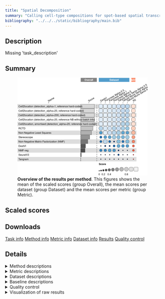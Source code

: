 ```yaml
---
title: "Spatial Decomposition"
summary: "Calling cell-type compositions for spot-based spatial transcriptomics data"
bibliography: "../../../static/bibliography/main.bib"
---
```


<script src="index_files/libs/htmlwidgets-1.5.4/htmlwidgets.js"></script>
<link href="index_files/libs/datatables-css-0.0.0/datatables-crosstalk.css" rel="stylesheet" />
<script src="index_files/libs/datatables-binding-0.25/datatables.js"></script>
<script src="index_files/libs/jquery-3.6.0/jquery-3.6.0.min.js"></script>
<link href="index_files/libs/dt-core-1.11.3/css/jquery.dataTables.min.css" rel="stylesheet" />
<link href="index_files/libs/dt-core-1.11.3/css/jquery.dataTables.extra.css" rel="stylesheet" />
<script src="index_files/libs/dt-core-1.11.3/js/jquery.dataTables.min.js"></script>
<link href="index_files/libs/dt-ext-select-1.11.3/css/select.dataTables.min.css" rel="stylesheet" />
<script src="index_files/libs/dt-ext-select-1.11.3/js/dataTables.select.min.js"></script>
<link href="index_files/libs/dt-ext-searchpanes-1.11.3/css/searchPanes.dataTables.min.css" rel="stylesheet" />
<script src="index_files/libs/dt-ext-searchpanes-1.11.3/js/dataTables.searchPanes.min.js"></script>
<script src="index_files/libs/jszip-1.11.3/jszip.min.js"></script>
<link href="index_files/libs/dt-ext-buttons-1.11.3/css/buttons.dataTables.min.css" rel="stylesheet" />
<script src="index_files/libs/dt-ext-buttons-1.11.3/js/dataTables.buttons.min.js"></script>
<script src="index_files/libs/dt-ext-buttons-1.11.3/js/buttons.html5.min.js"></script>
<script src="index_files/libs/dt-ext-buttons-1.11.3/js/buttons.colVis.min.js"></script>
<script src="index_files/libs/dt-ext-buttons-1.11.3/js/buttons.print.min.js"></script>
<link href="index_files/libs/dt-ext-responsive-1.11.3/css/responsive.dataTables.min.css" rel="stylesheet" />
<script src="index_files/libs/dt-ext-responsive-1.11.3/js/dataTables.responsive.min.js"></script>
<link href="index_files/libs/crosstalk-1.2.0/css/crosstalk.min.css" rel="stylesheet" />
<script src="index_files/libs/crosstalk-1.2.0/js/crosstalk.min.js"></script>
<script src="index_files/libs/kePrint-0.0.1/kePrint.js"></script>
<link href="index_files/libs/lightable-0.0.1/lightable.css" rel="stylesheet" />


## Description

Missing 'task_description'

## Summary

<figure>
<img src="index.markdown_strict_files/figure-markdown_strict/summary-1.png" width="771" alt="Overview of the results per method. This figures shows the mean of the scaled scores (group Overall), the mean scores per dataset (group Dataset) and the mean scores per metric (group Metric)." />
<figcaption aria-hidden="true"><strong>Overview of the results per method</strong>. This figures shows the mean of the scaled scores (group Overall), the mean scores per dataset (group Dataset) and the mean scores per metric (group Metric).</figcaption>
</figure>

## Scaled scores

<div id="htmlwidget-2af7e1659ec97eb75d84" style="width:100%;height:auto;" class="datatables html-widget"></div>
<script type="application/json" data-for="htmlwidget-2af7e1659ec97eb75d84">{"x":{"filter":"none","vertical":false,"extensions":["Select","SearchPanes","Buttons","Responsive"],"data":[["<a href=\"/bibliography#kleshchevnikov2022cell2location\">Cell2location, amortised (detection_alpha=20, reference hard-coded)<\/a>","<a href=\"/bibliography#kleshchevnikov2022cell2location\">Cell2location (detection_alpha=20, reference hard-coded)<\/a>","<a href=\"/bibliography#kleshchevnikov2022cell2location\">Cell2location (detection_alpha=1, reference hard-coded)<\/a>","<a href=\"/bibliography#kleshchevnikov2022cell2location\">Cell2location (detection_alpha=200, reference hard-coded)<\/a>","<a href=\"/bibliography#kleshchevnikov2022cell2location\">Cell2location (detection_alpha=20, reference NB without batch info)<\/a>","<a href=\"/bibliography#kleshchevnikov2022cell2location\">Cell2location, amortised (detection_alpha=20, reference hard-coded)<\/a>","<a href=\"/bibliography#kleshchevnikov2022cell2location\">Cell2location, amortised (detection_alpha=20, reference hard-coded)<\/a>","<a href=\"/bibliography#kleshchevnikov2022cell2location\">Cell2location (detection_alpha=200, reference hard-coded)<\/a>","<a href=\"/bibliography#kleshchevnikov2022cell2location\">Cell2location (detection_alpha=20, reference hard-coded)<\/a>","<a href=\"/bibliography#kleshchevnikov2022cell2location\">Cell2location (detection_alpha=1, reference hard-coded)<\/a>","<a href=\"/bibliography#kleshchevnikov2022cell2location\">Cell2location (detection_alpha=20, reference NB without batch info)<\/a>","<a href=\"/bibliography#lawson1995solving\">Non-Negative Least Squares<\/a>","<a href=\"/bibliography#kleshchevnikov2022cell2location\">Cell2location (detection_alpha=20, reference NB without batch info)<\/a>","<a href=\"/bibliography#kleshchevnikov2022cell2location\">Cell2location (detection_alpha=20, reference hard-coded)<\/a>","<a href=\"/bibliography#kleshchevnikov2022cell2location\">Cell2location (detection_alpha=200, reference hard-coded)<\/a>","<a href=\"/bibliography#kleshchevnikov2022cell2location\">Cell2location (detection_alpha=1, reference hard-coded)<\/a>","<a href=\"/bibliography#kleshchevnikov2022cell2location\">Cell2location (detection_alpha=1, reference hard-coded)<\/a>","<a href=\"/bibliography#cable2021robust\">RCTD<\/a>","<a href=\"/bibliography#kleshchevnikov2022cell2location\">Cell2location (detection_alpha=20, reference NB without batch info)<\/a>","<a href=\"/bibliography#kleshchevnikov2022cell2location\">Cell2location (detection_alpha=20, reference hard-coded)<\/a>","<a href=\"/bibliography#kleshchevnikov2022cell2location\">Cell2location (detection_alpha=200, reference hard-coded)<\/a>","<a href=\"/bibliography#kleshchevnikov2022cell2location\">Cell2location, amortised (detection_alpha=20, reference hard-coded)<\/a>","<a href=\"/bibliography#kleshchevnikov2022cell2location\">Cell2location (detection_alpha=1, reference hard-coded)<\/a>","<a href=\"/bibliography#kleshchevnikov2022cell2location\">Cell2location (detection_alpha=20, reference hard-coded)<\/a>","<a href=\"/bibliography#kleshchevnikov2022cell2location\">Cell2location (detection_alpha=200, reference hard-coded)<\/a>","<a href=\"/bibliography#kleshchevnikov2022cell2location\">Cell2location (detection_alpha=20, reference NB without batch info)<\/a>","<a href=\"/bibliography#kleshchevnikov2022cell2location\">Cell2location, amortised (detection_alpha=20, reference hard-coded)<\/a>","<a href=\"/bibliography#kleshchevnikov2022cell2location\">Cell2location (detection_alpha=1, reference hard-coded)<\/a>","<a href=\"/bibliography#kleshchevnikov2022cell2location\">Cell2location (detection_alpha=20, reference hard-coded)<\/a>","<a href=\"/bibliography#kleshchevnikov2022cell2location\">Cell2location (detection_alpha=200, reference hard-coded)<\/a>","<a href=\"/bibliography#cable2021robust\">RCTD<\/a>","<a href=\"/bibliography#kleshchevnikov2022cell2location\">Cell2location, amortised (detection_alpha=20, reference hard-coded)<\/a>","<a href=\"/bibliography#kleshchevnikov2022cell2location\">Cell2location (detection_alpha=20, reference NB without batch info)<\/a>","<a href=\"/bibliography#lawson1995solving\">Non-Negative Least Squares<\/a>","<a href=\"/bibliography#cable2021robust\">RCTD<\/a>","<a href=\"/bibliography#kleshchevnikov2022cell2location\">Cell2location (detection_alpha=1, reference hard-coded)<\/a>","<a href=\"/bibliography#kleshchevnikov2022cell2location\">Cell2location (detection_alpha=20, reference hard-coded)<\/a>","<a href=\"/bibliography#kleshchevnikov2022cell2location\">Cell2location (detection_alpha=200, reference hard-coded)<\/a>","<a href=\"/bibliography#cable2021robust\">RCTD<\/a>","<a href=\"/bibliography#kleshchevnikov2022cell2location\">Cell2location (detection_alpha=1, reference hard-coded)<\/a>","<a href=\"/bibliography#kleshchevnikov2022cell2location\">Cell2location (detection_alpha=20, reference hard-coded)<\/a>","<a href=\"/bibliography#kleshchevnikov2022cell2location\">Cell2location (detection_alpha=20, reference NB without batch info)<\/a>","<a href=\"/bibliography#kleshchevnikov2022cell2location\">Cell2location (detection_alpha=200, reference hard-coded)<\/a>","<a href=\"/bibliography#cichocki2009fast\">Non-Negative Matrix Factorization (NMF)<\/a>","<a href=\"/bibliography#cable2021robust\">RCTD<\/a>","<a href=\"/bibliography#lawson1995solving\">Non-Negative Least Squares<\/a>","<a href=\"/bibliography#kleshchevnikov2022cell2location\">Cell2location (detection_alpha=20, reference NB without batch info)<\/a>","<a href=\"/bibliography#kleshchevnikov2022cell2location\">Cell2location, amortised (detection_alpha=20, reference hard-coded)<\/a>","<a href=\"/bibliography#cable2021robust\">RCTD<\/a>","<a href=\"/bibliography#kleshchevnikov2022cell2location\">Cell2location, amortised (detection_alpha=20, reference hard-coded)<\/a>","<a href=\"/bibliography#cable2021robust\">RCTD<\/a>","<a href=\"/bibliography#lawson1995solving\">Non-Negative Least Squares<\/a>","<a href=\"/bibliography#andersson2020single\">Stereoscope<\/a>","<a href=\"/bibliography#andersson2020single\">Stereoscope<\/a>","<a href=\"/bibliography#lawson1995solving\">Non-Negative Least Squares<\/a>","<a href=\"/bibliography#cable2021robust\">RCTD<\/a>","<a href=\"/bibliography#andersson2020single\">Stereoscope<\/a>","<a href=\"/bibliography#cichocki2009fast\">Non-Negative Matrix Factorization (NMF)<\/a>","<a href=\"/bibliography#cichocki2009fast\">Non-Negative Matrix Factorization (NMF)<\/a>","<a href=\"/bibliography#andersson2020single\">Stereoscope<\/a>","<a href=\"/bibliography#andersson2020single\">Stereoscope<\/a>","<a href=\"/bibliography#lopez2022destvi\">DestVI<\/a>","<a href=\"/bibliography#lawson1995solving\">Non-Negative Least Squares<\/a>","<a href=\"/bibliography#andersson2020single\">Stereoscope<\/a>","<a href=\"/bibliography#lawson1995solving\">Non-Negative Least Squares<\/a>","<a href=\"/bibliography#rodriques2019slide\">NMF-reg<\/a>","<a href=\"/bibliography#andersson2020single\">Stereoscope<\/a>","<a href=\"/bibliography#lopez2022destvi\">DestVI<\/a>","<a href=\"/bibliography#lawson1995solving\">Non-Negative Least Squares<\/a>","<a href=\"/bibliography#rodriques2019slide\">NMF-reg<\/a>","<a href=\"/bibliography#lopez2022destvi\">DestVI<\/a>","<a href=\"/bibliography#cichocki2009fast\">Non-Negative Matrix Factorization (NMF)<\/a>","<a href=\"/bibliography#rodriques2019slide\">NMF-reg<\/a>","<a href=\"/bibliography#rodriques2019slide\">NMF-reg<\/a>","<a href=\"/bibliography#cichocki2009fast\">Non-Negative Matrix Factorization (NMF)<\/a>","<a href=\"/bibliography#andersson2020single\">Stereoscope<\/a>","<a href=\"/bibliography#cichocki2009fast\">Non-Negative Matrix Factorization (NMF)<\/a>","<a href=\"/bibliography#cichocki2009fast\">Non-Negative Matrix Factorization (NMF)<\/a>","<a href=\"/bibliography#lopez2022destvi\">DestVI<\/a>","<a href=\"/bibliography#lopez2022destvi\">DestVI<\/a>","<a href=\"/bibliography#stuart2019comprehensive\">SeuratV3<\/a>","<a href=\"/bibliography#lopez2022destvi\">DestVI<\/a>","<a href=\"/bibliography#rodriques2019slide\">NMF-reg<\/a>","<a href=\"/bibliography#lopez2022destvi\">DestVI<\/a>","<a href=\"/bibliography#cichocki2009fast\">Non-Negative Matrix Factorization (NMF)<\/a>","<a href=\"/bibliography#rodriques2019slide\">NMF-reg<\/a>","<a href=\"/bibliography#lopez2022destvi\">DestVI<\/a>","<a href=\"/bibliography#stuart2019comprehensive\">SeuratV3<\/a>","<a href=\"/bibliography#biancalani2021deep\">Tangram<\/a>","<a href=\"/bibliography#biancalani2021deep\">Tangram<\/a>","<a href=\"/bibliography#biancalani2021deep\">Tangram<\/a>","<a href=\"/bibliography#biancalani2021deep\">Tangram<\/a>","<a href=\"/bibliography#biancalani2021deep\">Tangram<\/a>","<a href=\"/bibliography#rodriques2019slide\">NMF-reg<\/a>","<a href=\"/bibliography#stuart2019comprehensive\">SeuratV3<\/a>","<a href=\"/bibliography#biancalani2021deep\">Tangram<\/a>","<a href=\"/bibliography#stuart2019comprehensive\">SeuratV3<\/a>","<a href=\"/bibliography#biancalani2021deep\">Tangram<\/a>","<a href=\"/bibliography#stuart2019comprehensive\">SeuratV3<\/a>","<a href=\"/bibliography#stuart2019comprehensive\">SeuratV3<\/a>","<a href=\"/bibliography#rodriques2019slide\">NMF-reg<\/a>","<a href=\"/bibliography#stuart2019comprehensive\">SeuratV3<\/a>","<a href=\"/bibliography#biancalani2021deep\">Tangram<\/a>","<a href=\"/bibliography#stuart2019comprehensive\">SeuratV3<\/a>"],["<a href=\"/bibliography#luecken2022benchmarking\">Pancreas (alpha=0.5)<\/a>","<a href=\"/bibliography#luecken2022benchmarking\">Pancreas (alpha=0.5)<\/a>","<a href=\"/bibliography#luecken2022benchmarking\">Pancreas (alpha=0.5)<\/a>","<a href=\"/bibliography#luecken2022benchmarking\">Pancreas (alpha=0.5)<\/a>","<a href=\"/bibliography#luecken2022benchmarking\">Pancreas (alpha=0.5)<\/a>","<a href=\"/bibliography#lopez2022destvi\">DestVI<\/a>","<a href=\"/bibliography#luecken2022benchmarking\">Pancreas (alpha=1)<\/a>","<a href=\"/bibliography#lopez2022destvi\">DestVI<\/a>","<a href=\"/bibliography#lopez2022destvi\">DestVI<\/a>","<a href=\"/bibliography#lopez2022destvi\">DestVI<\/a>","<a href=\"/bibliography#luecken2022benchmarking\">Pancreas (alpha=1)<\/a>","<a href=\"/bibliography#luecken2022benchmarking\">Pancreas (alpha=0.5)<\/a>","<a href=\"/bibliography#lopez2022destvi\">DestVI<\/a>","<a href=\"/bibliography#luecken2022benchmarking\">Pancreas (alpha=1)<\/a>","<a href=\"/bibliography#luecken2022benchmarking\">Pancreas (alpha=1)<\/a>","<a href=\"/bibliography#luecken2022benchmarking\">Pancreas (alpha=1)<\/a>","<a href=\"/bibliography#luecken2022benchmarking\">Pancreas (alpha=5)<\/a>","<a href=\"/bibliography#luecken2022benchmarking\">Pancreas (alpha=0.5)<\/a>","<a href=\"/bibliography#luecken2022benchmarking\">Pancreas (alpha=5)<\/a>","<a href=\"/bibliography#luecken2022benchmarking\">Pancreas (alpha=5)<\/a>","<a href=\"/bibliography#luecken2022benchmarking\">Pancreas (alpha=5)<\/a>","<a href=\"/bibliography#luecken2022benchmarking\">Pancreas (alpha=5)<\/a>","Overall mean","Overall mean","Overall mean","Overall mean","Overall mean","<a href=\"/bibliography#tabula2020single\">Tabula muris senis (alpha=0.5)<\/a>","<a href=\"/bibliography#tabula2020single\">Tabula muris senis (alpha=0.5)<\/a>","<a href=\"/bibliography#tabula2020single\">Tabula muris senis (alpha=0.5)<\/a>","<a href=\"/bibliography#luecken2022benchmarking\">Pancreas (alpha=1)<\/a>","<a href=\"/bibliography#tabula2020single\">Tabula muris senis (alpha=0.5)<\/a>","<a href=\"/bibliography#tabula2020single\">Tabula muris senis (alpha=0.5)<\/a>","<a href=\"/bibliography#luecken2022benchmarking\">Pancreas (alpha=1)<\/a>","<a href=\"/bibliography#tabula2020single\">Tabula muris senis (alpha=0.5)<\/a>","<a href=\"/bibliography#tabula2020single\">Tabula muris senis (alpha=1)<\/a>","<a href=\"/bibliography#tabula2020single\">Tabula muris senis (alpha=1)<\/a>","<a href=\"/bibliography#tabula2020single\">Tabula muris senis (alpha=1)<\/a>","Overall mean","<a href=\"/bibliography#tabula2020single\">Tabula muris senis (alpha=5)<\/a>","<a href=\"/bibliography#tabula2020single\">Tabula muris senis (alpha=5)<\/a>","<a href=\"/bibliography#tabula2020single\">Tabula muris senis (alpha=1)<\/a>","<a href=\"/bibliography#tabula2020single\">Tabula muris senis (alpha=5)<\/a>","<a href=\"/bibliography#luecken2022benchmarking\">Pancreas (alpha=0.5)<\/a>","<a href=\"/bibliography#lopez2022destvi\">DestVI<\/a>","<a href=\"/bibliography#luecken2022benchmarking\">Pancreas (alpha=5)<\/a>","<a href=\"/bibliography#tabula2020single\">Tabula muris senis (alpha=5)<\/a>","<a href=\"/bibliography#tabula2020single\">Tabula muris senis (alpha=1)<\/a>","<a href=\"/bibliography#luecken2022benchmarking\">Pancreas (alpha=5)<\/a>","<a href=\"/bibliography#tabula2020single\">Tabula muris senis (alpha=5)<\/a>","<a href=\"/bibliography#tabula2020single\">Tabula muris senis (alpha=1)<\/a>","<a href=\"/bibliography#tabula2020single\">Tabula muris senis (alpha=0.5)<\/a>","<a href=\"/bibliography#tabula2020single\">Tabula muris senis (alpha=5)<\/a>","<a href=\"/bibliography#luecken2022benchmarking\">Pancreas (alpha=5)<\/a>","Overall mean","<a href=\"/bibliography#tabula2020single\">Tabula muris senis (alpha=5)<\/a>","<a href=\"/bibliography#tabula2020single\">Tabula muris senis (alpha=0.5)<\/a>","<a href=\"/bibliography#tabula2020single\">Tabula muris senis (alpha=0.5)<\/a>","<a href=\"/bibliography#tabula2020single\">Tabula muris senis (alpha=5)<\/a>","<a href=\"/bibliography#tabula2020single\">Tabula muris senis (alpha=1)<\/a>","Overall mean","<a href=\"/bibliography#tabula2020single\">Tabula muris senis (alpha=0.5)<\/a>","<a href=\"/bibliography#tabula2020single\">Tabula muris senis (alpha=1)<\/a>","<a href=\"/bibliography#luecken2022benchmarking\">Pancreas (alpha=1)<\/a>","<a href=\"/bibliography#tabula2020single\">Tabula muris senis (alpha=5)<\/a>","<a href=\"/bibliography#luecken2022benchmarking\">Pancreas (alpha=1)<\/a>","<a href=\"/bibliography#luecken2022benchmarking\">Pancreas (alpha=0.5)<\/a>","<a href=\"/bibliography#tabula2020single\">Tabula muris senis (alpha=5)<\/a>","<a href=\"/bibliography#lopez2022destvi\">DestVI<\/a>","<a href=\"/bibliography#luecken2022benchmarking\">Pancreas (alpha=5)<\/a>","<a href=\"/bibliography#tabula2020single\">Tabula muris senis (alpha=1)<\/a>","Overall mean","<a href=\"/bibliography#luecken2022benchmarking\">Pancreas (alpha=0.5)<\/a>","<a href=\"/bibliography#lopez2022destvi\">DestVI<\/a>","<a href=\"/bibliography#tabula2020single\">Tabula muris senis (alpha=1)<\/a>","<a href=\"/bibliography#lopez2022destvi\">DestVI<\/a>","<a href=\"/bibliography#luecken2022benchmarking\">Pancreas (alpha=1)<\/a>","<a href=\"/bibliography#lopez2022destvi\">DestVI<\/a>","<a href=\"/bibliography#luecken2022benchmarking\">Pancreas (alpha=5)<\/a>","Overall mean","<a href=\"/bibliography#tabula2020single\">Tabula muris senis (alpha=0.5)<\/a>","<a href=\"/bibliography#luecken2022benchmarking\">Pancreas (alpha=0.5)<\/a>","Overall mean","<a href=\"/bibliography#luecken2022benchmarking\">Pancreas (alpha=1)<\/a>","<a href=\"/bibliography#luecken2022benchmarking\">Pancreas (alpha=5)<\/a>","<a href=\"/bibliography#tabula2020single\">Tabula muris senis (alpha=0.5)<\/a>","<a href=\"/bibliography#lopez2022destvi\">DestVI<\/a>","<a href=\"/bibliography#tabula2020single\">Tabula muris senis (alpha=1)<\/a>","<a href=\"/bibliography#tabula2020single\">Tabula muris senis (alpha=5)<\/a>","<a href=\"/bibliography#luecken2022benchmarking\">Pancreas (alpha=5)<\/a>","<a href=\"/bibliography#luecken2022benchmarking\">Pancreas (alpha=0.5)<\/a>","<a href=\"/bibliography#tabula2020single\">Tabula muris senis (alpha=0.5)<\/a>","<a href=\"/bibliography#tabula2020single\">Tabula muris senis (alpha=1)<\/a>","<a href=\"/bibliography#tabula2020single\">Tabula muris senis (alpha=5)<\/a>","<a href=\"/bibliography#tabula2020single\">Tabula muris senis (alpha=5)<\/a>","<a href=\"/bibliography#luecken2022benchmarking\">Pancreas (alpha=1)<\/a>","<a href=\"/bibliography#luecken2022benchmarking\">Pancreas (alpha=0.5)<\/a>","Overall mean","<a href=\"/bibliography#luecken2022benchmarking\">Pancreas (alpha=5)<\/a>","Overall mean","<a href=\"/bibliography#tabula2020single\">Tabula muris senis (alpha=1)<\/a>","<a href=\"/bibliography#luecken2022benchmarking\">Pancreas (alpha=1)<\/a>","<a href=\"/bibliography#lopez2022destvi\">DestVI<\/a>","<a href=\"/bibliography#lopez2022destvi\">DestVI<\/a>"],[0.938232060408914,0.927220297993309,0.926978646239252,0.92624004172418,0.925860479954771,0.901607874896548,0.90134173418126,0.898405810246326,0.89840133097297,0.898395883259656,0.898216489533274,0.898151642195188,0.897541745967031,0.896193262791384,0.895396904177043,0.894989992837817,0.874000482377635,0.873236485988656,0.873229294215011,0.872656606420696,0.867235908600057,0.864027945032441,0.850721062885752,0.849661043139753,0.84720099801196,0.843151808214128,0.839446825076579,0.836552318492547,0.835271637593787,0.833320175487664,0.828056264461866,0.826269928733954,0.82355715440992,0.812098546717623,0.781324334724555,0.770154030497462,0.766418056561014,0.762496562531573,0.759603172076405,0.753976086495897,0.751466109645112,0.747481288209473,0.747311583316874,0.745487142219161,0.741199784047366,0.738827482484862,0.736176205209414,0.734407812131851,0.733763838319651,0.710240420151086,0.698097064159063,0.697114209461223,0.684052907394539,0.669182788429334,0.668143456367599,0.661544432833675,0.631603504784515,0.625764961097994,0.607607900504665,0.577822503498685,0.559044206738948,0.538727680128474,0.533121857292658,0.520668873859482,0.507876729268587,0.500472703263322,0.49530162777347,0.494958105161932,0.48981372715305,0.470129487635342,0.460519567868247,0.441261081565901,0.407414607765938,0.396577767831607,0.34867419752015,0.334677241432612,0.318572306165349,0.315855399631147,0.297648327573047,0.294967543701427,0.188573148718442,0.150988144777334,0.144811658921822,0.131064395743278,0.126865663822845,0.105054296155784,-0.00913341534232281,-0.106597991494845,-0.137431272137131,-0.17225993457808,-0.18864207538972,-0.193585022720961,-0.210571310016285,-0.236084552590094,-0.241376886431896,-0.245313149251227,-0.272927369393957,-0.298659398070576,-0.369344406789293,-0.582764449171099,-0.629882697609147,-0.702320781830095,-0.942813022400626,-2.57535685697605],[0.938232060408914,0.927220297993309,0.926978646239252,0.92624004172418,0.925860479954771,0.901607874896548,0.90134173418126,0.898405810246326,0.89840133097297,0.898395883259656,0.898216489533274,0.898151642195188,0.897541745967031,0.896193262791384,0.895396904177043,0.894989992837817,0.874000482377635,0.873236485988656,0.873229294215011,0.872656606420696,0.867235908600057,0.864027945032441,0.850721062885752,0.849661043139753,0.84720099801196,0.843151808214128,0.839446825076579,0.836552318492547,0.835271637593787,0.833320175487664,0.828056264461866,0.826269928733954,0.82355715440992,0.812098546717623,0.781324334724555,0.770154030497462,0.766418056561014,0.762496562531573,0.759603172076405,0.753976086495897,0.751466109645112,0.747481288209473,0.747311583316874,0.745487142219161,0.741199784047366,0.738827482484862,0.736176205209414,0.734407812131851,0.733763838319651,0.710240420151086,0.698097064159063,0.697114209461223,0.684052907394539,0.669182788429334,0.668143456367599,0.661544432833675,0.631603504784515,0.625764961097994,0.607607900504665,0.577822503498685,0.559044206738948,0.538727680128474,0.533121857292658,0.520668873859482,0.507876729268587,0.500472703263322,0.49530162777347,0.494958105161932,0.48981372715305,0.470129487635342,0.460519567868247,0.441261081565901,0.407414607765938,0.396577767831607,0.34867419752015,0.334677241432612,0.318572306165349,0.315855399631147,0.297648327573047,0.294967543701427,0.188573148718442,0.150988144777334,0.144811658921822,0.131064395743278,0.126865663822845,0.105054296155784,-0.00913341534232281,-0.106597991494845,-0.137431272137131,-0.17225993457808,-0.18864207538972,-0.193585022720961,-0.210571310016285,-0.236084552590094,-0.241376886431896,-0.245313149251227,-0.272927369393957,-0.298659398070576,-0.369344406789293,-0.582764449171099,-0.629882697609147,-0.702320781830095,-0.942813022400626,-2.57535685697605],[27260,24193,24945,4316,31740,15649,31170,24719,16749,11958,24307,320,10908,8841,4881,22372,7701,700,24327,27400,22661,13431,15736.5714285714,21646.1428571429,17112.7142857143,24436,25624.7142857143,15928,26349,23792,677,27581,26119,80,958,23772,23811,26544,1289.71428571429,3480,24180,26982,12876,330,3949,79,26669,58845,687,5437,1008,389,3817,369,242.714285714286,1049,3599,429,390,4802,4058.57142857143,25920,399,379,370,150,615,8760,62,159,24093,301.285714285714,350,470,599,14829,90,171,1299,12006.2857142857,1008,5963,489.428571428571,1449,100,869,16560,988,395,169,685,1149,1082,559,949,159,769,1369.85714285714,727,836.714285714286,869,727,5950,689],[1735.7,1410.2,1410.7,1048.7,1494.4,2093.1,1849.5,1793.5,1904.6,1274.3,1142.9,55.9,1290.6,941.2,838.6,1227.1,916.1,66.1,1140.9,1429.5,1432.7,1239.2,1169.17142857143,1385.85714285714,1270.5,1393.84285714286,1527.22857142857,962.4,1435.1,1448,84.5,1616.6,1504.1,112.1,93.8,1445,1451.5,1416.2,87.7714285714286,948.6,1128.9,1493,915.8,162.5,100.4,124.4,1691,1582.3,84.6,574.2,90.7,20.8,1460.7,1359.5,59.4285714285714,94.3,1676.6,1089.1,553.6,1576,1639.85714285714,1650.8,24.7,1265.1,17,1310.7,1593.5,1373.9,61.1,1447.3,1652.1,712.314285714286,2005.3,246.5,573.9,2547.6,1055.3,320.3,1258.5,1620.25714285714,116.7,1599.5,1027.25714285714,1233.8,1231.5,508.5,2573.2,120.5,1048.8,364,1198.5,1518.6,1538.7,1162,127.2,627.9,93.8,1143.17142857143,113,114.485714285714,510.5,114.1,1705.7,116.1],[14.2578125,4.4921875,5.859375,5.859375,3.125,40.72265625,14.94140625,5.078125,4.98046875,3.515625,3.125,0.6466796875,3.515625,1.171875,1.46484375,4.1015625,5.859375,2.34375,3.125,1.85546875,5.56640625,14.94140625,3.36216517857143,2.34375,3.11104910714286,4.24107142857143,18.1501116071429,1.26953125,1.26953125,1.26953125,2.34375,15.234375,6.0546875,0.40244140625,4.98046875,1.3671875,1.26953125,1.26953125,3.69698660714286,1.5625,1.3671875,5.37109375,1.26953125,0.64658203125,3.90625,0.37236328125,5.37109375,14.35546875,2.34375,12.59765625,4.98046875,0.829296875,1.3671875,1.171875,0.504366629464286,4.98046875,1.46484375,0.82802734375,0.82822265625,1.3671875,1.32533482142857,2.1484375,0.2263671875,1.171875,0.828515625,1.3671875,1.26953125,2.05078125,0.22490234375,1.3671875,2.05078125,0.813309151785714,1.46484375,2.24609375,0.8275390625,1.46484375,0.647265625,1.26953125,1.66015625,2.37165178571429,212.79296875,1.953125,2.41350446428571,1.66015625,0.64599609375,3.61328125,5.078125,191.40625,1.3671875,0.9765625,0.9765625,1.3671875,1.3671875,3.61328125,184.27734375,0.9765625,99.70703125,1.45089285714286,93.75,170.186941964286,3.22265625,101.66015625,3.125,307.71484375],["<a href=\"https://github.com/BayraktarLab/cell2location\">v0.1<\/a>","<a href=\"https://github.com/BayraktarLab/cell2location\">v0.1<\/a>","<a href=\"https://github.com/BayraktarLab/cell2location\">v0.1<\/a>","<a href=\"https://github.com/BayraktarLab/cell2location\">v0.1<\/a>","<a href=\"https://github.com/BayraktarLab/cell2location\">v0.1<\/a>","<a href=\"https://github.com/BayraktarLab/cell2location\">v0.1<\/a>","<a href=\"https://github.com/BayraktarLab/cell2location\">v0.1<\/a>","<a href=\"https://github.com/BayraktarLab/cell2location\">v0.1<\/a>","<a href=\"https://github.com/BayraktarLab/cell2location\">v0.1<\/a>","<a href=\"https://github.com/BayraktarLab/cell2location\">v0.1<\/a>","<a href=\"https://github.com/BayraktarLab/cell2location\">v0.1<\/a>","<a href=\"https://docs.scipy.org/doc/scipy/reference/generated/scipy.optimize.nnls.html\">v1.9.3<\/a>","<a href=\"https://github.com/BayraktarLab/cell2location\">v0.1<\/a>","<a href=\"https://github.com/BayraktarLab/cell2location\">v0.1<\/a>","<a href=\"https://github.com/BayraktarLab/cell2location\">v0.1<\/a>","<a href=\"https://github.com/BayraktarLab/cell2location\">v0.1<\/a>","<a href=\"https://github.com/BayraktarLab/cell2location\">v0.1<\/a>","<a href=\"https://github.com/dmcable/spacexr\">v2.0.1<\/a>","<a href=\"https://github.com/BayraktarLab/cell2location\">v0.1<\/a>","<a href=\"https://github.com/BayraktarLab/cell2location\">v0.1<\/a>","<a href=\"https://github.com/BayraktarLab/cell2location\">v0.1<\/a>","<a href=\"https://github.com/BayraktarLab/cell2location\">v0.1<\/a>","<a href=\"https://github.com/BayraktarLab/cell2location\">v0.1<\/a>","<a href=\"https://github.com/BayraktarLab/cell2location\">v0.1<\/a>","<a href=\"https://github.com/BayraktarLab/cell2location\">v0.1<\/a>","<a href=\"https://github.com/BayraktarLab/cell2location\">v0.1<\/a>","<a href=\"https://github.com/BayraktarLab/cell2location\">v0.1<\/a>","<a href=\"https://github.com/BayraktarLab/cell2location\">v0.1<\/a>","<a href=\"https://github.com/BayraktarLab/cell2location\">v0.1<\/a>","<a href=\"https://github.com/BayraktarLab/cell2location\">v0.1<\/a>","<a href=\"https://github.com/dmcable/spacexr\">v2.0.1<\/a>","<a href=\"https://github.com/BayraktarLab/cell2location\">v0.1<\/a>","<a href=\"https://github.com/BayraktarLab/cell2location\">v0.1<\/a>","<a href=\"https://docs.scipy.org/doc/scipy/reference/generated/scipy.optimize.nnls.html\">v1.9.3<\/a>","<a href=\"https://github.com/dmcable/spacexr\">v2.0.1<\/a>","<a href=\"https://github.com/BayraktarLab/cell2location\">v0.1<\/a>","<a href=\"https://github.com/BayraktarLab/cell2location\">v0.1<\/a>","<a href=\"https://github.com/BayraktarLab/cell2location\">v0.1<\/a>","<a href=\"https://github.com/dmcable/spacexr\">v2.0.1<\/a>","<a href=\"https://github.com/BayraktarLab/cell2location\">v0.1<\/a>","<a href=\"https://github.com/BayraktarLab/cell2location\">v0.1<\/a>","<a href=\"https://github.com/BayraktarLab/cell2location\">v0.1<\/a>","<a href=\"https://github.com/BayraktarLab/cell2location\">v0.1<\/a>","<a href=\"https://scikit-learn.org/stable/modules/generated/sklearn.decomposition.NMF.html\">v1.0.2<\/a>","<a href=\"https://github.com/dmcable/spacexr\">v2.0.1<\/a>","<a href=\"https://docs.scipy.org/doc/scipy/reference/generated/scipy.optimize.nnls.html\">v1.9.3<\/a>","<a href=\"https://github.com/BayraktarLab/cell2location\">v0.1<\/a>","<a href=\"https://github.com/BayraktarLab/cell2location\">v0.1<\/a>","<a href=\"https://github.com/dmcable/spacexr\">v2.0.1<\/a>","<a href=\"https://github.com/BayraktarLab/cell2location\">v0.1<\/a>","<a href=\"https://github.com/dmcable/spacexr\">v2.0.1<\/a>","<a href=\"https://docs.scipy.org/doc/scipy/reference/generated/scipy.optimize.nnls.html\">v1.9.3<\/a>","<a href=\"https://github.com/scverse/scvi-tools\">v0.19.0<\/a>","<a href=\"https://github.com/scverse/scvi-tools\">v0.19.0<\/a>","<a href=\"https://docs.scipy.org/doc/scipy/reference/generated/scipy.optimize.nnls.html\">v1.9.3<\/a>","<a href=\"https://github.com/dmcable/spacexr\">v2.0.1<\/a>","<a href=\"https://github.com/scverse/scvi-tools\">v0.19.0<\/a>","<a href=\"https://scikit-learn.org/stable/modules/generated/sklearn.decomposition.NMF.html\">v1.0.2<\/a>","<a href=\"https://scikit-learn.org/stable/modules/generated/sklearn.decomposition.NMF.html\">v1.0.2<\/a>","<a href=\"https://github.com/scverse/scvi-tools\">v0.19.0<\/a>","<a href=\"https://github.com/scverse/scvi-tools\">v0.19.0<\/a>","<a href=\"https://github.com/YosefLab/scvi-tools\">v0.19.0<\/a>","<a href=\"https://docs.scipy.org/doc/scipy/reference/generated/scipy.optimize.nnls.html\">v1.9.3<\/a>","<a href=\"https://github.com/scverse/scvi-tools\">v0.19.0<\/a>","<a href=\"https://docs.scipy.org/doc/scipy/reference/generated/scipy.optimize.nnls.html\">v1.9.3<\/a>","<a href=\"https://github.com/tudaga/NMFreg_tutorial\">v1.0.2<\/a>","<a href=\"https://github.com/scverse/scvi-tools\">v0.19.0<\/a>","<a href=\"https://github.com/YosefLab/scvi-tools\">v0.19.0<\/a>","<a href=\"https://docs.scipy.org/doc/scipy/reference/generated/scipy.optimize.nnls.html\">v1.9.3<\/a>","<a href=\"https://github.com/tudaga/NMFreg_tutorial\">v1.0.2<\/a>","<a href=\"https://github.com/YosefLab/scvi-tools\">v0.19.0<\/a>","<a href=\"https://scikit-learn.org/stable/modules/generated/sklearn.decomposition.NMF.html\">v1.0.2<\/a>","<a href=\"https://github.com/tudaga/NMFreg_tutorial\">v1.0.2<\/a>","<a href=\"https://github.com/tudaga/NMFreg_tutorial\">v1.0.2<\/a>","<a href=\"https://scikit-learn.org/stable/modules/generated/sklearn.decomposition.NMF.html\">v1.0.2<\/a>","<a href=\"https://github.com/scverse/scvi-tools\">v0.19.0<\/a>","<a href=\"https://scikit-learn.org/stable/modules/generated/sklearn.decomposition.NMF.html\">v1.0.2<\/a>","<a href=\"https://scikit-learn.org/stable/modules/generated/sklearn.decomposition.NMF.html\">v1.0.2<\/a>","<a href=\"https://github.com/YosefLab/scvi-tools\">v0.19.0<\/a>","<a href=\"https://github.com/YosefLab/scvi-tools\">v0.19.0<\/a>","<a href=\"https://satijalab.org/seurat/archive/v3.2/spatial_vignette.html\">v4.1.1<\/a>","<a href=\"https://github.com/YosefLab/scvi-tools\">v0.19.0<\/a>","<a href=\"https://github.com/tudaga/NMFreg_tutorial\">v1.0.2<\/a>","<a href=\"https://github.com/YosefLab/scvi-tools\">v0.19.0<\/a>","<a href=\"https://scikit-learn.org/stable/modules/generated/sklearn.decomposition.NMF.html\">v1.0.2<\/a>","<a href=\"https://github.com/tudaga/NMFreg_tutorial\">v1.0.2<\/a>","<a href=\"https://github.com/YosefLab/scvi-tools\">v0.19.0<\/a>","<a href=\"https://satijalab.org/seurat/archive/v3.2/spatial_vignette.html\">v4.1.1<\/a>","<a href=\"https://github.com/broadinstitute/Tangram\">v1.0.3<\/a>","<a href=\"https://github.com/broadinstitute/Tangram\">v1.0.3<\/a>","<a href=\"https://github.com/broadinstitute/Tangram\">v1.0.3<\/a>","<a href=\"https://github.com/broadinstitute/Tangram\">v1.0.3<\/a>","<a href=\"https://github.com/broadinstitute/Tangram\">v1.0.3<\/a>","<a href=\"https://github.com/tudaga/NMFreg_tutorial\">v1.0.2<\/a>","<a href=\"https://satijalab.org/seurat/archive/v3.2/spatial_vignette.html\">v4.1.1<\/a>","<a href=\"https://github.com/broadinstitute/Tangram\">v1.0.3<\/a>","<a href=\"https://satijalab.org/seurat/archive/v3.2/spatial_vignette.html\">v4.1.1<\/a>","<a href=\"https://github.com/broadinstitute/Tangram\">v1.0.3<\/a>","<a href=\"https://satijalab.org/seurat/archive/v3.2/spatial_vignette.html\">v4.1.1<\/a>","<a href=\"https://satijalab.org/seurat/archive/v3.2/spatial_vignette.html\">v4.1.1<\/a>","<a href=\"https://github.com/tudaga/NMFreg_tutorial\">v1.0.2<\/a>","<a href=\"https://satijalab.org/seurat/archive/v3.2/spatial_vignette.html\">v4.1.1<\/a>","<a href=\"https://github.com/broadinstitute/Tangram\">v1.0.3<\/a>","<a href=\"https://satijalab.org/seurat/archive/v3.2/spatial_vignette.html\">v4.1.1<\/a>"]],"container":"<table class=\"stripe compact\">\n  <thead>\n    <tr>\n      <th>Method<\/th>\n      <th>Dataset<\/th>\n      <th>Mean score<\/th>\n      <th>r2<\/th>\n      <th>Runtime (s)<\/th>\n      <th>CPU (%)<\/th>\n      <th>Memory (GB)<\/th>\n      <th>Library<\/th>\n    <\/tr>\n  <\/thead>\n<\/table>","options":{"dom":"Bt","paging":false,"columnDefs":[{"targets":5,"render":"function(data, type, row, meta) {\n    return type !== 'display' ? data : DTWidget.formatRound(data, 0, 3, \",\", \".\", null);\n  }"},{"targets":4,"render":"function(data, type, row, meta) {\n    return type !== 'display' ? data : DTWidget.formatRound(data, 0, 3, \",\", \".\", null);\n  }"},{"targets":6,"render":"function(data, type, row, meta) {\n    return type !== 'display' ? data : DTWidget.formatRound(data, 2, 3, \",\", \".\", null);\n  }"},{"targets":2,"render":"function(data, type, row, meta) {\n    return type !== 'display' ? data : DTWidget.formatRound(data, 2, 3, \",\", \".\", null);\n  }"},{"targets":3,"render":"function(data, type, row, meta) {\n    return type !== 'display' ? data : DTWidget.formatRound(data, 2, 3, \",\", \".\", null);\n  }"},{"searchPanes":{"show":false},"targets":[2,3,4,5,6,7]},{"searchPanes":{"preSelect":"Overall mean"},"targets":1},{"className":"dt-right","targets":[2,3,4,5,6]}],"buttons":["searchPanes","csv","excel"],"language":{"searchPanes":{"collapse":"Filters"}},"order":[],"autoWidth":false,"orderClasses":false,"responsive":true}},"evals":["options.columnDefs.0.render","options.columnDefs.1.render","options.columnDefs.2.render","options.columnDefs.3.render","options.columnDefs.4.render"],"jsHooks":[]}</script>

## Downloads

<a href="data/task_info.json" class="btn btn-secondary">Task info</a>
<a href="data/method_info.json" class="btn btn-secondary">Method info</a>
<a href="data/metric_info.json" class="btn btn-secondary">Metric info</a>
<a href="data/dataset_info.json" class="btn btn-secondary">Dataset info</a>
<a href="data/results.json" class="btn btn-secondary">Results</a>
<a href="data/quality_control.json" class="btn btn-secondary">Quality control</a>

## Details

<details>
<summary>
Method descriptions
</summary>

-   **[Cell2location, amortised (detection_alpha=20, reference hard-coded)](https://github.com/BayraktarLab/cell2location)**: Missing 'method_description'. [\[kleshchevnikov2022cell2location\]](/bibliography#kleshchevnikov2022cell2location)

<!-- -->

-   **[Cell2location (detection_alpha=1, reference hard-coded)](https://github.com/BayraktarLab/cell2location)**: Missing 'method_description'. [\[kleshchevnikov2022cell2location\]](/bibliography#kleshchevnikov2022cell2location)

<!-- -->

-   **[Cell2location (detection_alpha=20, reference hard-coded)](https://github.com/BayraktarLab/cell2location)**: Missing 'method_description'. [\[kleshchevnikov2022cell2location\]](/bibliography#kleshchevnikov2022cell2location)

<!-- -->

-   **[Cell2location (detection_alpha=200, reference hard-coded)](https://github.com/BayraktarLab/cell2location)**: Missing 'method_description'. [\[kleshchevnikov2022cell2location\]](/bibliography#kleshchevnikov2022cell2location)

<!-- -->

-   **[Cell2location (detection_alpha=20, reference NB without batch info)](https://github.com/BayraktarLab/cell2location)**: Missing 'method_description'. [\[kleshchevnikov2022cell2location\]](/bibliography#kleshchevnikov2022cell2location)

<!-- -->

-   **[DestVI](https://github.com/YosefLab/scvi-tools)**: Missing 'method_description'. [\[lopez2022destvi\]](/bibliography#lopez2022destvi)

<!-- -->

-   **[Non-Negative Matrix Factorization (NMF)](https://scikit-learn.org/stable/modules/generated/sklearn.decomposition.NMF.html)**: Missing 'method_description'. [\[cichocki2009fast\]](/bibliography#cichocki2009fast)

<!-- -->

-   **[NMF-reg](https://github.com/tudaga/NMFreg_tutorial)**: Missing 'method_description'. [\[rodriques2019slide\]](/bibliography#rodriques2019slide)

<!-- -->

-   **[Non-Negative Least Squares](https://docs.scipy.org/doc/scipy/reference/generated/scipy.optimize.nnls.html)**: Missing 'method_description'. [\[lawson1995solving\]](/bibliography#lawson1995solving)

<!-- -->

-   **[Random Proportions](https://github.com/openproblems-bio/openproblems)**: Missing 'method_description'. [\[openproblems\]](/bibliography#openproblems)

<!-- -->

-   **[RCTD](https://github.com/dmcable/spacexr)**: Missing 'method_description'. [\[cable2021robust\]](/bibliography#cable2021robust)

<!-- -->

-   **[SeuratV3](https://satijalab.org/seurat/archive/v3.2/spatial_vignette.html)**: Missing 'method_description'. [\[stuart2019comprehensive\]](/bibliography#stuart2019comprehensive)

<!-- -->

-   **[Stereoscope](https://github.com/scverse/scvi-tools)**: Missing 'method_description'. [\[andersson2020single\]](/bibliography#andersson2020single)

<!-- -->

-   **[Tangram](https://github.com/broadinstitute/Tangram)**: Missing 'method_description'. [\[biancalani2021deep\]](/bibliography#biancalani2021deep)

<!-- -->

-   **[True Proportions](https://github.com/openproblems-bio/openproblems)**: Missing 'method_description'. [\[openproblems\]](/bibliography#openproblems)

</details>
<details>
<summary>
Metric descriptions
</summary>

-   **r2**: Missing 'metric_description'. [\[miles2005rsquared\]](/bibliography#miles2005rsquared)

</details>
<details>
<summary>
Dataset descriptions
</summary>

-   **DestVI**: Missing 'dataset_description'. [\[lopez2022destvi\]](/bibliography#lopez2022destvi)

<!-- -->

-   **Pancreas (alpha=0.5)**: Missing 'dataset_description'. [\[luecken2022benchmarking\]](/bibliography#luecken2022benchmarking)

<!-- -->

-   **Pancreas (alpha=1)**: Missing 'dataset_description'. [\[luecken2022benchmarking\]](/bibliography#luecken2022benchmarking)

<!-- -->

-   **Pancreas (alpha=5)**: Missing 'dataset_description'. [\[luecken2022benchmarking\]](/bibliography#luecken2022benchmarking)

<!-- -->

-   **Tabula muris senis (alpha=0.5)**: Missing 'dataset_description'. [\[tabula2020single\]](/bibliography#tabula2020single)

<!-- -->

-   **Tabula muris senis (alpha=1)**: Missing 'dataset_description'. [\[tabula2020single\]](/bibliography#tabula2020single)

<!-- -->

-   **Tabula muris senis (alpha=5)**: Missing 'dataset_description'. [\[tabula2020single\]](/bibliography#tabula2020single)

</details>
<details>
<summary>
Baseline descriptions
</summary>

-   **Random Proportions**: Missing 'method_description'.

<!-- -->

-   **True Proportions**: Missing 'method_description'.

</details>
<details>
<summary>
Quality control
</summary>
<table class="table lightable-paper" style='margin-left: auto; margin-right: auto; font-family: "Arial Narrow", arial, helvetica, sans-serif; margin-left: auto; margin-right: auto;'>
 <thead>
  <tr>
   <th style="text-align:left;"> Category </th>
   <th style="text-align:left;"> Name </th>
   <th style="text-align:right;"> Value </th>
   <th style="text-align:left;"> Condition </th>
   <th style="text-align:left;"> Severity </th>
  </tr>
 </thead>
<tbody>
  <tr>
   <td style="text-align:left;" data-toggle="tooltip" data-container="body" data-placement="right" title="Dataset metadata field 'dataset_description' should be defined
  Task id: spatial_decomposition
  Field: dataset_description
"> Dataset info </td>
   <td style="text-align:left;" data-toggle="tooltip" data-container="body" data-placement="right" title="Dataset metadata field 'dataset_description' should be defined
  Task id: spatial_decomposition
  Field: dataset_description
"> Pct 'dataset_description' missing </td>
   <td style="text-align:right;" data-toggle="tooltip" data-container="body" data-placement="right" title="Dataset metadata field 'dataset_description' should be defined
  Task id: spatial_decomposition
  Field: dataset_description
"> 1.000000 </td>
   <td style="text-align:left;" data-toggle="tooltip" data-container="body" data-placement="right" title="Dataset metadata field 'dataset_description' should be defined
  Task id: spatial_decomposition
  Field: dataset_description
"> percent_missing(dataset_info, field) </td>
   <td style="text-align:left;color: red !important;" data-toggle="tooltip" data-container="body" data-placement="right" title="Dataset metadata field 'dataset_description' should be defined
  Task id: spatial_decomposition
  Field: dataset_description
"> ✗✗ </td>
  </tr>
  <tr>
   <td style="text-align:left;" data-toggle="tooltip" data-container="body" data-placement="right" title="Method metadata field 'method_description' should be defined
  Task id: spatial_decomposition
  Field: method_description
"> Method info </td>
   <td style="text-align:left;" data-toggle="tooltip" data-container="body" data-placement="right" title="Method metadata field 'method_description' should be defined
  Task id: spatial_decomposition
  Field: method_description
"> Pct 'method_description' missing </td>
   <td style="text-align:right;" data-toggle="tooltip" data-container="body" data-placement="right" title="Method metadata field 'method_description' should be defined
  Task id: spatial_decomposition
  Field: method_description
"> 1.000000 </td>
   <td style="text-align:left;" data-toggle="tooltip" data-container="body" data-placement="right" title="Method metadata field 'method_description' should be defined
  Task id: spatial_decomposition
  Field: method_description
"> percent_missing(method_info, field) </td>
   <td style="text-align:left;color: red !important;" data-toggle="tooltip" data-container="body" data-placement="right" title="Method metadata field 'method_description' should be defined
  Task id: spatial_decomposition
  Field: method_description
"> ✗✗ </td>
  </tr>
  <tr>
   <td style="text-align:left;" data-toggle="tooltip" data-container="body" data-placement="right" title="Metric metadata field 'metric_description' should be defined
  Task id: spatial_decomposition
  Field: metric_description
"> Metric info </td>
   <td style="text-align:left;" data-toggle="tooltip" data-container="body" data-placement="right" title="Metric metadata field 'metric_description' should be defined
  Task id: spatial_decomposition
  Field: metric_description
"> Pct 'metric_description' missing </td>
   <td style="text-align:right;" data-toggle="tooltip" data-container="body" data-placement="right" title="Metric metadata field 'metric_description' should be defined
  Task id: spatial_decomposition
  Field: metric_description
"> 1.000000 </td>
   <td style="text-align:left;" data-toggle="tooltip" data-container="body" data-placement="right" title="Metric metadata field 'metric_description' should be defined
  Task id: spatial_decomposition
  Field: metric_description
"> percent_missing(metric_info, field) </td>
   <td style="text-align:left;color: red !important;" data-toggle="tooltip" data-container="body" data-placement="right" title="Metric metadata field 'metric_description' should be defined
  Task id: spatial_decomposition
  Field: metric_description
"> ✗✗ </td>
  </tr>
  <tr>
   <td style="text-align:left;" data-toggle="tooltip" data-container="body" data-placement="right" title="Task metadata field 'task_description' should be defined
  Task id: spatial_decomposition
  Field: task_description
"> Task info </td>
   <td style="text-align:left;" data-toggle="tooltip" data-container="body" data-placement="right" title="Task metadata field 'task_description' should be defined
  Task id: spatial_decomposition
  Field: task_description
"> Pct 'task_description' missing </td>
   <td style="text-align:right;" data-toggle="tooltip" data-container="body" data-placement="right" title="Task metadata field 'task_description' should be defined
  Task id: spatial_decomposition
  Field: task_description
"> 1.000000 </td>
   <td style="text-align:left;" data-toggle="tooltip" data-container="body" data-placement="right" title="Task metadata field 'task_description' should be defined
  Task id: spatial_decomposition
  Field: task_description
"> percent_missing([task_info], field) </td>
   <td style="text-align:left;color: red !important;" data-toggle="tooltip" data-container="body" data-placement="right" title="Task metadata field 'task_description' should be defined
  Task id: spatial_decomposition
  Field: task_description
"> ✗✗ </td>
  </tr>
  <tr>
   <td style="text-align:left;" data-toggle="tooltip" data-container="body" data-placement="right" title="Method seuratv3 performs much worse than baselines.
  Task id: spatial_decomposition
  Method id: seuratv3
  Metric id: r2
  Worst score: -2.5753568569760525%
"> Scaling </td>
   <td style="text-align:left;" data-toggle="tooltip" data-container="body" data-placement="right" title="Method seuratv3 performs much worse than baselines.
  Task id: spatial_decomposition
  Method id: seuratv3
  Metric id: r2
  Worst score: -2.5753568569760525%
"> Worst score seuratv3 r2 </td>
   <td style="text-align:right;" data-toggle="tooltip" data-container="body" data-placement="right" title="Method seuratv3 performs much worse than baselines.
  Task id: spatial_decomposition
  Method id: seuratv3
  Metric id: r2
  Worst score: -2.5753568569760525%
"> -2.575357 </td>
   <td style="text-align:left;" data-toggle="tooltip" data-container="body" data-placement="right" title="Method seuratv3 performs much worse than baselines.
  Task id: spatial_decomposition
  Method id: seuratv3
  Metric id: r2
  Worst score: -2.5753568569760525%
"> worst_score &gt;= -1 </td>
   <td style="text-align:left;color: red !important;" data-toggle="tooltip" data-container="body" data-placement="right" title="Method seuratv3 performs much worse than baselines.
  Task id: spatial_decomposition
  Method id: seuratv3
  Metric id: r2
  Worst score: -2.5753568569760525%
"> ✗✗ </td>
  </tr>
</tbody>
</table>

</details>
<details>
<summary>
Visualization of raw results
</summary>

<img src="index.markdown_strict_files/figure-markdown_strict/raw_results-1.png" width="960" />

</details>
